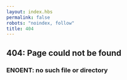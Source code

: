 ```yaml
---
layout: index.hbs
permalink: false
robots: "noindex, follow"
title: 404
---
```


## 404: Page could not be found

### ENOENT: no such file or directory

